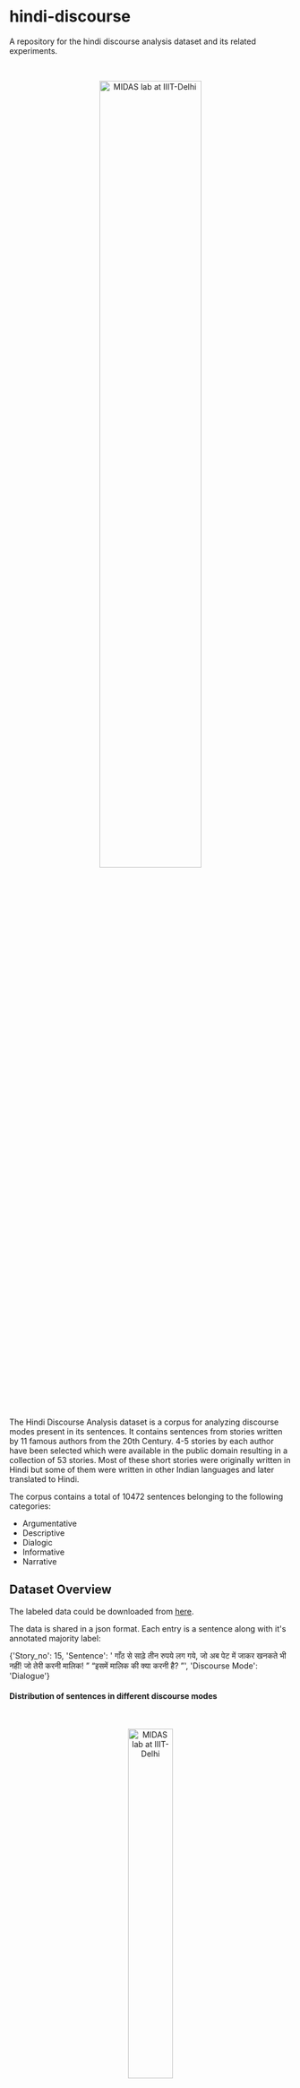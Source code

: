 # hindi-discourse
A repository for the hindi discourse analysis dataset and its related experiments.

<br>
<p align="center">
  <img src="MIDAS-logo.jpg" alt="MIDAS lab at IIIT-Delhi"  width="60%"/>
  <br>
</p>
<br>

The Hindi Discourse Analysis dataset is a corpus for analyzing discourse modes present in its sentences. It contains sentences from stories written by 11 famous authors from the 20th Century. 4-5 stories by each author have been selected which were available in the public domain resulting in a collection of 53 stories. Most of these short stories were originally written in Hindi but some of them were written in other Indian languages and later translated to Hindi.

The corpus contains a total of 10472 sentences belonging to the following categories:
- Argumentative
- Descriptive
- Dialogic
- Informative
- Narrative

## Dataset Overview

The labeled data could be downloaded from [here](https://github.com/midas-research/hindi-discourse/blob/master/discourse_dataset.json).

The data is shared in a json format. Each entry is a sentence along with it's annotated majority label:

{'Story_no': 15, 'Sentence': ' गाँठ से साढ़े तीन रुपये लग गये, जो अब पेट में जाकर खनकते भी नहीं! जो तेरी करनी मालिक! ” “इसमें मालिक की क्या करनी है? ”', 'Discourse Mode': 'Dialogue'}


#### Distribution of sentences in different discourse modes

<br>
<p align="center">
  <img src="train-test-distribution.png" alt="MIDAS lab at IIIT-Delhi"  width="40%"/>
  <br>
</p>
<br>

#### Inter-annotator agreements each discourse mode and for the entire dataset as measured using Fleiss‘s Kappa

<br>
<p align="center">
  <img src="inter-annotator-score.png" alt="MIDAS lab at IIIT-Delhi"  width="40%"/>
  <br>
</p>
<br>

#### Sample sentences from Hindi Discourse Analysis Dataset for each discourse mode

<br>
<p align="center">
  <img src="discourse-examples.png" alt="MIDAS lab at IIIT-Delhi"  width="70%"/>
  <br>
</p>
<br>

#### Most common stop-words for each discourse mode

<br>
<p align="center">
  <img src="most-common-stopwords.png" alt="MIDAS lab at IIIT-Delhi"  width="40%"/>
  <br>
</p>
<br>

#### Part-of-speech analysis for each discourse mode

Each entry in the table is the average number of words tagged as the column label. ADJ: Adjective, ADP: Adposition, ADV: adverb, AUX: auxiliary, CCONJ: Coordinating Conjunction, DET: Determiner, INTJ: Interjection, NOUN: Noun, NUM: Numeral, PART: Particle, PRON: Pronoun, PROPN: Proper Noun, PUNCT: Punctuation, SCONJ: Subordinating Conjunction, SYM: Symbol, VERB: verb

<br>
<p align="center">
  <img src="pos-analysis.png" alt="MIDAS lab at IIIT-Delhi"  width="80%"/>
  <br>
</p>
<br>

## Terms of Use

1. This corpus can be used freely for research purposes.
2. The paper listed below provide details of the creation and use of the corpus. If you use the corpus, then please cite the     paper.
3. If interested in commercial use of the corpus, send email to midas@iiitd.ac.in.
4. If you use the corpus in a product or application, then please credit the authors and [Multimodal Digital Media Analysis Lab - Indraprastha Institute of Information Technology, New Delhi](http://midas.iiitd.edu.in) appropriately. Also, if you send us an email, we will be thrilled to know about how you have used the corpus.
5. Multimodal Digital Media Analysis Lab - Indraprastha Institute of Information Technology, New Delhi, India disclaims any responsibility for the use of the corpus and does not provide technical support. However, the contact listed above will be happy to respond to queries and clarifications.
6. Rather than redistributing the corpus, please direct interested parties to this [page](https://github.com/midas-research/hindi-discourse)

Please feel free to send us an email:
- with feedback regarding the corpus.
- with information on how you have used the corpus.
- if interested in a collaborative research project.

Copyright (C) 2019 Multimodal Digital Media Analysis Lab - Indraprastha Institute of Information Technology, New Delhi (MIDAS, IIIT-Delhi)

## References
Paper accepted at LREC 2020. Please check back soon.


```

```